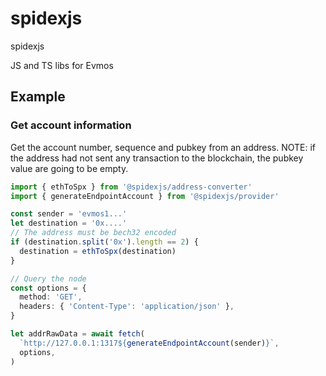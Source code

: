 # spidexjs
spidexjs

JS and TS libs for Evmos

## Example

### Get account information

Get the account number, sequence and pubkey from an address.
NOTE: if the address had not sent any transaction to the blockchain, the pubkey value are going to be empty.

```ts
import { ethToSpx } from '@spidexjs/address-converter'
import { generateEndpointAccount } from '@spidexjs/provider'

const sender = 'evmos1...'
let destination = '0x....'
// The address must be bech32 encoded
if (destination.split('0x').length == 2) {
  destination = ethToSpx(destination)
}

// Query the node
const options = {
  method: 'GET',
  headers: { 'Content-Type': 'application/json' },
}

let addrRawData = await fetch(
  `http://127.0.0.1:1317${generateEndpointAccount(sender)}`,
  options,
)
